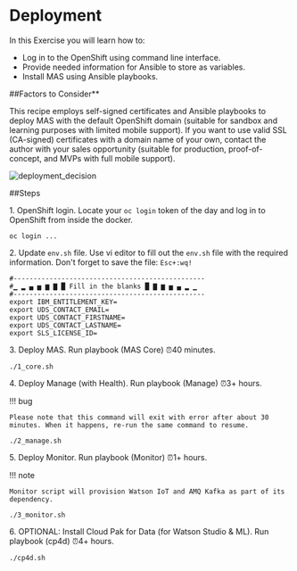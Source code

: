 # Deployment

In this Exercise you will learn how to:

* Log in to the OpenShift using command line interface.
* Provide needed information for Ansible to store as variables.
* Install MAS using Ansible playbooks.

##Factors to Consider**

This recipe employs self-signed certificates and Ansible playbooks to deploy MAS with the default OpenShift domain (suitable for sandbox and learning purposes with limited mobile support). If you want to use valid SSL (CA-signed) certificates with a domain name of your own, contact the author with your sales opportunity (suitable for production, proof-of-concept, and MVPs with full mobile support).

![deployment_decision](/img/ocp_8.9/deployment_decision.png)

##Steps

1\. OpenShift login. Locate your `oc login` token of the day and log in to OpenShift from inside the docker.  

```shell
oc login ...
```

2\. Update `env.sh` file. Use vi editor to fill out the `env.sh` file with the required information. Don't forget to save the file: `Esc+:wq!`

```
#------------------------------------------------
#▁ ▂ ▄ ▅ ▆ ▇ █ Fill in the blanks █ ▇ ▆ ▅ ▄ ▂ ▁
#------------------------------------------------
export IBM_ENTITLEMENT_KEY=
export UDS_CONTACT_EMAIL=
export UDS_CONTACT_FIRSTNAME=
export UDS_CONTACT_LASTNAME=
export SLS_LICENSE_ID=
```

3\. Deploy MAS. Run playbook (MAS Core) ⏰40 minutes.

```shell
./1_core.sh
```

4\. Deploy Manage (with Health). Run playbook (Manage) ⏰3+ hours. 

!!! bug

    Please note that this command will exit with error after about 30 minutes. When it happens, re-run the same command to resume.

```shell
./2_manage.sh
```

5\. Deploy Monitor. Run playbook (Monitor) ⏰1+ hours. 

!!! note

    Monitor script will provision Watson IoT and AMQ Kafka as part of its dependency.

```shell
./3_monitor.sh
```

6\. OPTIONAL: Install Cloud Pak for Data (for Watson Studio & ML). Run playbook (cp4d) ⏰4+ hours.

```shell
./cp4d.sh
```
